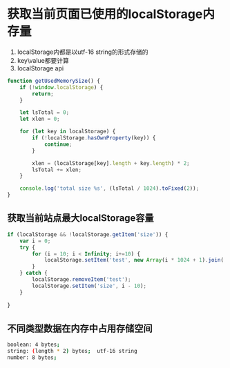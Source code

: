 # 获取当前页面已使用的localStorage内存量

1. localStorage内都是以utf-16 string的形式存储的
2. key\value都要计算
3. localStorage api

```js
function getUsedMemorySize() {
    if (!window.localStorage) {
        return;
    }

    let lsTotal = 0;
    let xlen = 0;

    for (let key in localStorage) {
        if (!localStorage.hasOwnProperty(key)) {
            continue;
        }

        xlen = (localStorage[key].length + key.length) * 2;
        lsTotal += xlen;
    }

    console.log('total size %s', (lsTotal / 1024).toFixed(2));
}

```

## 获取当前站点最大localStorage容量

```js
if (localStorage && !localStorage.getItem('size')) {
    var i = 0;
    try {
        for (i = 10; i < Infinity; i+=10) {
            localStorage.setItem('test', new Array(i * 1024 + 1).join('a') );
        }
    } catch {
        localStorage.removeItem('test');
        localStorage.setItem('size', i - 10);
    }
    
}
```

## 不同类型数据在内存中占用存储空间

```bash
boolean: 4 bytes;
string: (length * 2) bytes;  utf-16 string
number: 8 bytes;
```

